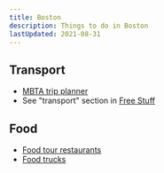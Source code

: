 ```yaml
---
title: Boston
description: Things to do in Boston
lastUpdated: 2021-08-31
---
```


## Transport

- [MBTA trip planner](https://www.mbta.com/trip-planner)
- See "transport" section in [Free Stuff](/free#cars-and-bike)

## Food

- [Food tour restaurants](https://docs.google.com/spreadsheets/d/1UllDh4ZU4PxCOQYiJQk_Zq4ev8btY0Fh20B79s01fDk/edit#gid=0)
- [Food trucks](https://www.boston.gov/departments/small-business-development/city-boston-food-trucks-schedule)
